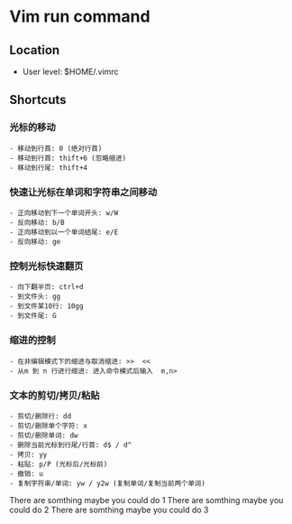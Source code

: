 # Vim run command
## Location
- User level: $HOME/.vimrc

## Shortcuts
### 光标的移动
    - 移动到行首: 0 (绝对行首)
    - 移动到行首: thift+6 (忽略缩进)
    - 移动到行尾: thift+4

### 快速让光标在单词和字符串之间移动
    - 正向移动到下一个单词开头: w/W
    - 反向移动: b/B
    - 正向移动到以一个单词结尾: e/E
    - 反向移动: ge

### 控制光标快速翻页
    - 向下翻半页: ctrl+d
    - 到文件头: gg
    - 到文件某10行: 10gg
    - 到文件尾: G

### 缩进的控制
    - 在非编辑模式下的缩进与取消缩进: >>  <<
    - 从m 到 n 行进行缩进: 进入命令模式后输入  m,n>

### 文本的剪切/拷贝/粘贴
    - 剪切/删除行: dd
    - 剪切/删除单个字符: x
    - 剪切/删除单词: dw 
    - 删除当前光标到行尾/行首: d$ / d^ 
    - 拷贝: yy
    - 粘贴: p/P (光标后/光标前) 
    - 撤销: u
    - 复制字符串/单词: yw / y2w (复制单词/复制当前两个单词)

There are somthing maybe you could do 1
There are somthing maybe you could do 2
There are somthing maybe you could do 3
